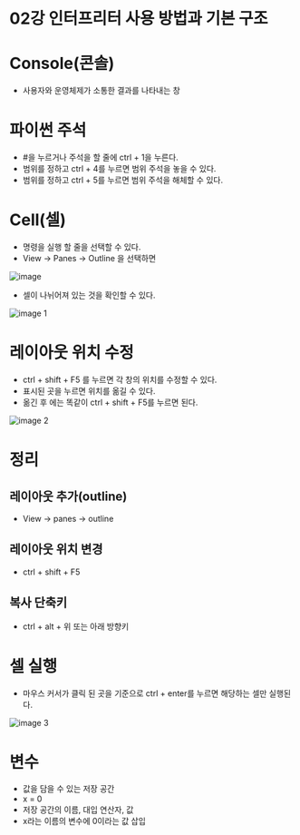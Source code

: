 # 02강 인터프리터 사용 방법과 기본 구조

# Console(콘솔)

- 사용자와 운영체제가 소통한 결과를 나타내는 창

# 파이썬 주석

- #을 누르거나 주석을 할 줄에 ctrl + 1을 누른다.
- 범위를 정하고 ctrl + 4를 누르면 범위 주석을 놓을 수 있다.
- 범위를 정하고 ctrl + 5를 누르면 범위 주석을 해체할 수 있다.

# Cell(셀)

- 명령을 실행 할 줄을 선택할 수 있다.
- View → Panes → Outline 을 선택하면

![image](https://github.com/user-attachments/assets/b93a1ac8-8dd6-41c7-8fc4-c8873ef0cd03)

- 셀이 나뉘어져 있는 것을 확인할 수 있다.

![image 1](https://github.com/user-attachments/assets/4505083d-9875-4c38-a725-c18ae2cbd1b6)

# 레이아웃 위치 수정

- ctrl + shift + F5 를 누르면 각 창의 위치를 수정할 수 있다.
- 표시된 곳을 누르면 위치를 옮길 수 있다.
- 옮긴 후 에는 똑같이 ctrl + shift + F5를 누르면 된다.

![image 2](https://github.com/user-attachments/assets/235be128-ca3f-4898-b4f2-f49b7798b146)

# 정리

## 레이아웃 추가(outline)

- View → panes → outline

## 레이아웃 위치 변경

- ctrl + shift + F5

## 복사 단축키

- ctrl + alt + 위 또는 아래 방향키

# 셀 실행

- 마우스 커서가 클릭 된 곳을 기준으로 ctrl + enter를 누르면 해당하는 셀만 실행된다.

![image 3](https://github.com/user-attachments/assets/a3fc472c-d41b-46c3-9150-79474dd29944)

# 변수

- 값을 담을 수 있는 저장 공간
- x   =   0
- 저장 공간의 이름, 대입 연산자, 값
- x라는 이름의 변수에 0이라는 값 삽입
